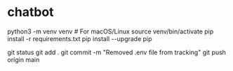 # chatbot
python3 -m venv venv  # For macOS/Linux
source venv/bin/activate
pip install -r requirements.txt
pip install --upgrade pip

git status
git add .
git commit -m "Removed .env file from tracking"
git push origin main